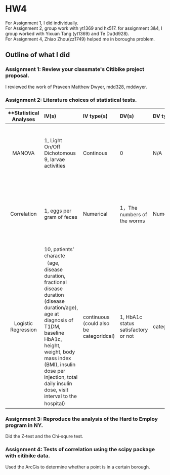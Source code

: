 # HW4
For Assignment 1,  I did individually.                                        
For Assignment 2, group work with yt1369 and hx517.
for assignment 3&4, I group worked with Yixuan Tang (yt1369) and Te Du(td928).         
For Assignment 4, Zhiao Zhou(zz1749) helped me in boroughs problem.

## Outline of what I did
### Assignment 1: Review your classmate's Citibike project proposal.
I reviewed the work of Praveen Matthew Dwyer, mdd328, mddwyer.

### Assignment 2: Literature choices of statistical tests.

| **Statistical Analyses	|  IV(s)  |  IV type(s) |  DV(s)  |  DV type(s)  |  Control Var | Control Var type  | Question to be answered | _H0_ | alpha | link to paper **|
|:----------:|:----------|:------------|:-------------|:-------------|:------------|:------------- |:------------------|:----:|:-------:|:-------|
 MANOVA	| 1, Light On/Off	Dichotomous	9, larvae activities |	Continous	| 0	| N/A	| Do Zebrafish larvae display rich locomotor behaviour upon external stimulation? |	Locomotor activity before stimulation = Locomotor activity during/after stimulation	| 0.05 | [Statistical Analysis of Zebrafish Locomotor Response](http://journals.plos.org/plosone/article?id=10.1371/journal.pone.0139521) 
 |||||||||  
Correlation	| 1, eggs per gram of feces | Numerical | 1，The numbers of the worms| Numerical | 1, 1，	egg-positive or negative |  categorical | 	If the numbers of the worms correlated with the egg counts in human clonorchiasis | there was no significant positive  correlation between eggs per gram of feces and numbers of worms | 0.001 | [Correlation between Discharged Worms and Fecal Egg Counts in Human Clonorchiasis](http://journals.plos.org/plosntds/article?id=10.1371/journal.pntd.0001339) |
 ||||||||| 
Logistic Regression	| 10, patients’ characte（age, disease duration, fractional disease duration (disease duration/age), age at diagnosis of T1DM, baseline HbA1c, height, weight, body mass index (BMI), insulin dose per injection, total daily insulin dose, visit interval to the hospital） | continuous (could also be categoridcal) | 1, HbA1c status satisfactory or not| categorical |   | continuous (could also be categoridcal) | 	identify patient characteristics that were predictive of satisfactory glycaemic control in the paediatric population | a specific patient characteristics has no correlation with HbA1c status | 0.05 | [Prediction of glycaemic control in young children and adolescents with type 1 diabetes mellitus using mixed-effects logistic regression modelling](http://journals.plos.org/plosone/article?id=10.1371/journal.pone.0182181) |
  


### Assignment 3: Reproduce the analysis of the Hard to Employ program in NY.
Did the Z-test and the Chi-squre test.

### Assignment 4: Tests of correlation using the scipy package with citibike data.
Used the ArcGis to determine whether a point is in a certain borough.
